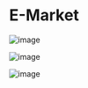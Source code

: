 # E-Market

![image](https://user-images.githubusercontent.com/36041729/201756067-0fe366c8-5f93-4517-81e5-0d2a62cb5db7.png)

![image](https://user-images.githubusercontent.com/36041729/201797815-5c846167-3dd1-48b6-9b7a-e08b6ba62a77.png)

![image](https://user-images.githubusercontent.com/36041729/201797883-bff5cba7-d0ea-4e59-ba83-ecc4fbaa0eef.png)
